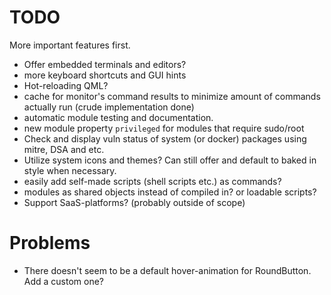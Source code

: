# TODO
More important features first.
- Offer embedded terminals and editors?
- more keyboard shortcuts and GUI hints
- Hot-reloading QML?
- cache for monitor's command results to minimize amount of commands actually run (crude implementation done)
- automatic module testing and documentation.
- new module property `privileged` for modules that require sudo/root
- Check and display vuln status of system (or docker) packages using mitre, DSA and etc.
- Utilize system icons and themes? Can still offer and default to baked in style when necessary.
- easily add self-made scripts (shell scripts etc.) as commands?
- modules as shared objects instead of compiled in? or loadable scripts?
- Support SaaS-platforms? (probably outside of scope)

# Problems
- There doesn't seem to be a default hover-animation for RoundButton. Add a custom one?
